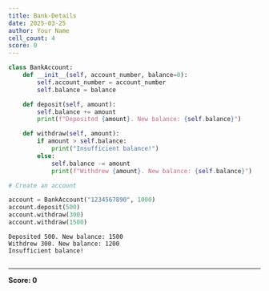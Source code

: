 ```yaml
---
title: Bank-Details
date: 2025-03-25
author: Your Name
cell_count: 4
score: 0
---
```


```python
class BankAccount:
    def __init__(self, account_number, balance=0):
        self.account_number = account_number
        self.balance = balance

    def deposit(self, amount):
        self.balance += amount
        print(f"Deposited {amount}. New balance: {self.balance}")

    def withdraw(self, amount):
        if amount > self.balance:
            print("Insufficient balance!")
        else:
            self.balance -= amount
            print(f"Withdrew {amount}. New balance: {self.balance}")
```


```python
# Create an account
```


```python
account = BankAccount("1234567890", 1000)
account.deposit(500)
account.withdraw(300)
account.withdraw(1500)
```

    Deposited 500. New balance: 1500
    Withdrew 300. New balance: 1200
    Insufficient balance!



```python

```


---
**Score: 0**
